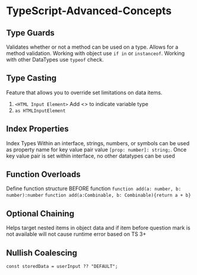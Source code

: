 # TypeScript-Advanced-Concepts

## Type Guards

Validates whether or not a method can be used on a type. Allows for a method validation. Working with object use `if in` or `instanceof`. Working with other DataTypes use `typeof` check.

## Type Casting

Feature that allows you to override set limitations on data items.

1. `<HTML Input Element>` Add <> to indicate variable type
2. `as HTMLInputElement`

## Index Properties

Index Types
Within an interface, strings, numbers, or symbols can be used as property name for key value pair value `[prop: number]: string;`. Once key value pair is set within interface, no other datatypes can be used

## Function Overloads

Define function structure BEFORE function
`function add(a: number, b: number):number`
`function add(a:Combinable, b: Combinable){return a + b}`

## Optional Chaining

Helps target nested items in object data and if item before question mark is not available will not cause runtime error based on TS 3+

## Nullish Coalescing

`const storedData = userInput ?? "DEFAULT";`
